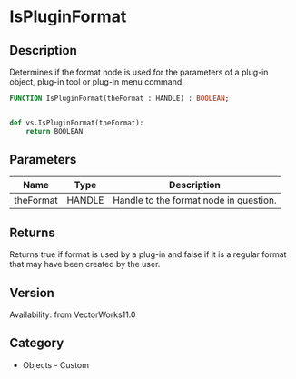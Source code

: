 # IsPluginFormat

## Description
Determines if the format node is used for the parameters of a plug-in object, plug-in tool or plug-in menu command.  

```pascal
FUNCTION IsPluginFormat(theFormat : HANDLE) : BOOLEAN;
```

```python

def vs.IsPluginFormat(theFormat):
    return BOOLEAN
```

## Parameters
|Name|Type|Description|
|---|---|---|
|theFormat|HANDLE|Handle to the format node in question.|

## Returns
Returns true if format is used by a plug-in and false if it is a regular format that may have been created by the user.

## Version
Availability: from VectorWorks11.0
## Category
* Objects - Custom

